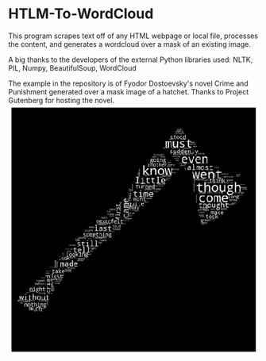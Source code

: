 # HTLM-To-WordCloud
This program scrapes text off of any HTML webpage or local file, processes the content, and generates a wordcloud over a mask of an existing image.


A big thanks to the developers of the external Python libraries used: NLTK, PIL, Numpy, BeautifulSoup, WordCloud

The example in the repository is of Fyodor Dostoevsky's novel Crime and Punishment generated over a mask image of a hatchet.
Thanks to Project Gutenberg for hosting the novel. 
![Hatchet](https://github.com/AaronHenry/HTML-To-WordCloud/blob/master/CnPHatchet.png)
